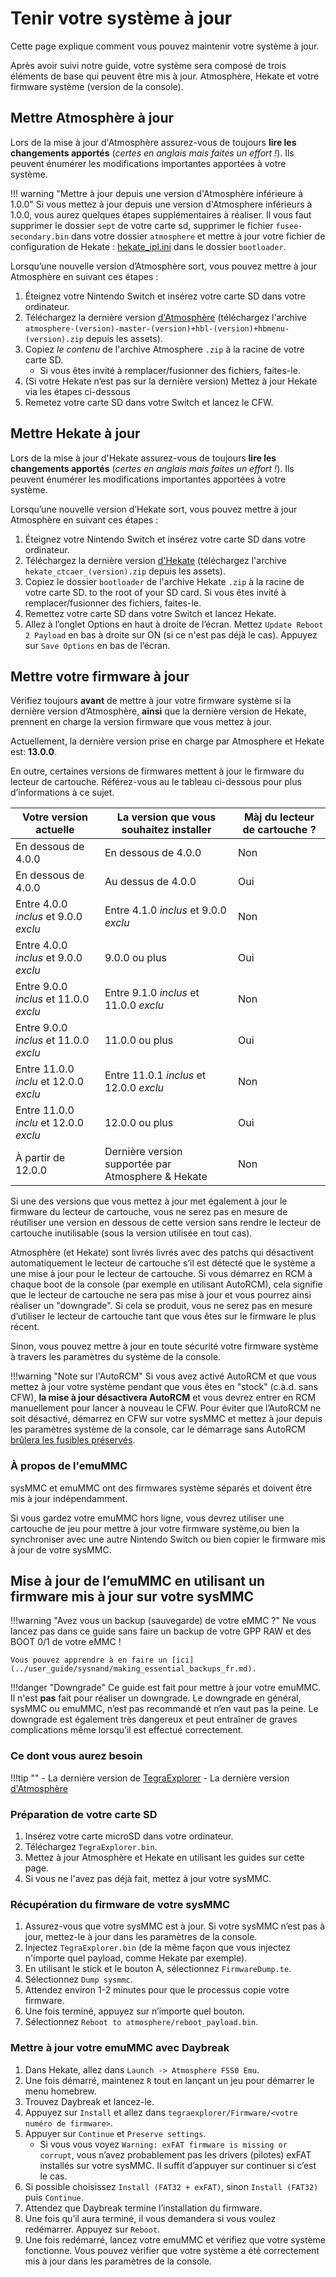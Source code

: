 # Tenir votre système à jour

Cette page explique comment vous pouvez maintenir votre système à jour.

Après avoir suivi notre guide, votre système sera composé de trois éléments de base qui peuvent être mis à jour. Atmosphère, Hekate et votre firmware système (version de la console).

## Mettre Atmosphère à jour

Lors de la mise à jour d'Atmosphère assurez-vous de toujours **lire les changements apportés** (*certes en anglais mais faites un effort !*). Ils peuvent énumérer les modifications importantes apportées à votre système.

!!! warning "Mettre à jour depuis une version d'Atmosphère inférieure à 1.0.0"
    Si vous mettez à jour depuis une version d'Atmosphere inférieurs à 1.0.0, vous aurez quelques étapes supplémentaires à réaliser. Il vous faut supprimer le dossier `sept` de votre carte sd, supprimer le fichier `fusee-secondary.bin` dans votre dossier `atmosphere` et mettre à jour votre fichier de configuration de Hekate : <a href="../../files/emu/hekate_ipl.ini" download>hekate_ipl.ini</a> dans le dossier `bootloader`.

Lorsqu’une nouvelle version d’Atmosphère sort, vous pouvez mettre à jour Atmosphère en suivant ces étapes :

1. Éteignez votre Nintendo Switch et insérez votre carte SD dans votre ordinateur.
2. Téléchargez la dernière version <a href="https://github.com/Atmosphere-NX/Atmosphere/releases" target="_blank">d'Atmosphère</a> (téléchargez l'archive `atmosphere-(version)-master-(version)+hbl-(version)+hbmenu-(version).zip` depuis les assets).
3. Copiez *le contenu* de l'archive Atmosphere `.zip` à la racine de votre carte SD.
    - Si vous êtes invité à remplacer/fusionner des fichiers, faites-le.
4. (Si votre Hekate n’est pas sur la dernière version) Mettez à jour Hekate via les étapes ci-dessous
5. Remetez votre carte SD dans votre Switch et lancez le CFW.

## Mettre Hekate à jour

Lors de la mise à jour d'Hekate assurez-vous de toujours **lire les changements apportés** (*certes en anglais mais faites un effort !*). Ils peuvent énumérer les modifications importantes apportées à votre système.

Lorsqu’une nouvelle version d’Hekate sort, vous pouvez mettre à jour Atmosphère en suivant ces étapes :

1. Éteignez votre Nintendo Switch et insérez votre carte SD dans votre ordinateur.
2. Téléchargez la dernière version <a href="https://github.com/CTCaer/Hekate/releases/" target="_blank">d'Hekate</a> (téléchargez l'archive `hekate_ctcaer_(version).zip` depuis les assets).
3. Copiez le dossier `bootloader` de l'archive Hekate `.zip` à la racine de votre carte SD. to the root of your SD card. Si vous êtes invité à remplacer/fusionner des fichiers, faites-le.
4. Remettez votre carte SD dans votre Switch et lancez Hekate.
5. Allez à l’onglet Options en haut à droite de l’écran. Mettez `Update Reboot 2 Payload` en bas à droite sur ON (si ce n'est pas déjà le cas). Appuyez sur `Save Options` en bas de l’écran.

## Mettre votre firmware à jour

Vérifiez toujours **avant** de mettre à jour votre firmware système si la dernière version d’Atmosphère, **ainsi** que la dernière version de Hekate, prennent en charge la version firmware que vous mettez à jour.

Actuellement, la dernière version prise en charge par Atmosphere et Hekate est: **13.0.0**.

En outre, certaines versions de firmwares mettent à jour le firmware du lecteur de cartouche. Référez-vous au le tableau ci-dessous pour plus d’informations à ce sujet.

| Votre version actuelle                 | La version que vous souhaitez installer            | Màj du lecteur de cartouche ? |
| -------------------------------------- | -------------------------------------------------- | ----------------------------- |
| En dessous de 4.0.0                    | En dessous de 4.0.0                                | Non                           |
| En dessous de 4.0.0                    | Au dessus de 4.0.0                                 | Oui                           |
| Entre 4.0.0 *inclus* et 9.0.0 *exclu*  | Entre 4.1.0 *inclus* et 9.0.0 *exclu*              | Non                           |
| Entre 4.0.0 *inclus* et 9.0.0 *exclu*  | 9.0.0 ou plus                                      | Oui                           |
| Entre 9.0.0 *inclus* et 11.0.0 *exclu* | Entre 9.1.0 *inclus* et 11.0.0 *exclu*             | Non                           |
| Entre 9.0.0 *inclus* et 11.0.0 *exclu* | 11.0.0 ou plus                                     | Oui                           |
| Entre 11.0.0 *inclu* et 12.0.0 *exclu* | Entre 11.0.1 *inclus* et 12.0.0 *exclu*            | Non                           |
| Entre 11.0.0 *inclu* et 12.0.0 *exclu* | 12.0.0 ou plus                                     | Oui                           |
| À partir de 12.0.0                     | Dernière version supportée par Atmosphere & Hekate | Non                           |

Si une des versions que vous mettez à jour met également à jour le firmware du lecteur de cartouche, vous ne serez pas en mesure de réutiliser une version en dessous de cette version sans rendre le lecteur de cartouche inutilisable (sous la version utilisée en tout cas).

Atmosphère (et Hekate) sont livrés livrés avec des patchs qui désactivent automatiquement le lecteur de cartouche s’il est détecté que le système a une mise à jour pour le lecteur de cartouche. Si vous démarrez en RCM à chaque boot de la console (par exemple en utilisant AutoRCM), cela signifie que le lecteur de cartouche ne sera pas mise à jour et vous pourrez ainsi réaliser un "downgrade". Si cela se produit, vous ne serez pas en mesure d’utiliser le lecteur de cartouche tant que vous êtes sur le firmware le plus récent.

Sinon, vous pouvez mettre à jour en toute sécurité votre firmware système à travers les paramètres du système de la console.

!!!warning "Note sur l'AutoRCM"
    Si vous avez activé AutoRCM et que vous mettez à jour votre système pendant que vous êtes en "stock" (c.à.d. sans CFW), **la mise à jour désactivera AutoRCM** et vous devrez entrer en RCM manuellement pour lancer à nouveau le CFW.
    Pour éviter que l’AutoRCM ne soit désactivé, démarrez en CFW sur votre sysMMC et mettez à jour depuis les paramètres système de la console, car le démarrage sans AutoRCM <ins> brûlera les fusibles préservés</ins>.

### À propos de l'emuMMC

sysMMC et emuMMC ont des firmwares système séparés et doivent être mis à jour indépendamment.

Si vous gardez votre emuMMC hors ligne, vous devrez utiliser une cartouche de jeu pour mettre à jour votre firmware système,ou bien la synchroniser avec une autre Nintendo Switch ou bien copier le firmware mis à jour de votre sysMMC.

## Mise à jour de l’emuMMC en utilisant un firmware mis à jour sur votre sysMMC

!!!warning "Avez vous un backup (sauvegarde) de votre eMMC ?"
    Ne vous lancez pas dans ce guide sans faire un backup de votre GPP RAW et des BOOT 0/1 de votre eMMC !

    Vous pouvez apprendre à en faire un [ici](../user_guide/sysnand/making_essential_backups_fr.md).

!!!danger "Downgrade"
    Ce guide est fait pour mettre à jour votre emuMMC. Il n'est **pas** fait pour réaliser un downgrade. Le downgrade en général, sysMMC ou emuMMC, n’est pas recommandé et n’en vaut pas la peine. Le downgrade est également très dangereux et peut entraîner de graves complications même lorsqu’il est effectué correctement.

### Ce dont vous aurez besoin

!!!tip ""
    - La dernière version de <a href="https://github.com/suchmememanyskill/TegraExplorer/releases" target="_blank">TegraExplorer</a>
    - La dernière version <a href="https://github.com/Atmosphere-NX/Atmosphere/releases" target="_blank">d'Atmosphère</a>

### Préparation de votre carte SD

1. Insérez votre carte microSD dans votre ordinateur.
2. Téléchargez `TegraExplorer.bin`.
3. Mettez à jour Atmosphère et Hekate en utilisant les guides sur cette page.
4. Si vous ne l'avez pas déjà fait, mettez à jour votre sysMMC.

### Récupération du firmware de votre sysMMC

1. Assurez-vous que votre sysMMC est à jour. Si votre sysMMC n’est pas à jour, mettez-le à jour dans les paramètres de la console.
2. Injectez `TegraExplorer.bin` (de la même façon que vous injectez n'importe quel payload, comme Hekate par exemple).
3. En utilisant le stick et le bouton A, sélectionnez `FirmwareDump.te`.
4. Sélectionnez `Dump sysmmc`.
5. Attendez environ 1-2 minutes pour que le processus copie votre firmware.
6. Une fois terminé, appuyez sur n’importe quel bouton.
7. Sélectionnez `Reboot to atmosphere/reboot_payload.bin`.

### Mettre à jour votre emuMMC avec Daybreak

1. Dans Hekate, allez dans `Launch -> Atmosphere FSS0 Emu`.
2. Une fois démarré, maintenez `R` tout en lançant un jeu pour démarrer le menu homebrew.
3. Trouvez Daybreak et lancez-le.
4. Appuyez sur `Install` et allez dans `tegraexplorer/Firmware/<votre numéro de firmware>`.
5. Appuyer sur `Continue` et `Preserve settings`.
    - Si vous vous voyez `Warning: exFAT firmware is missing or corrupt`, vous n’avez probablement pas les drivers (pilotes) exFAT installés sur votre sysMMC. Il suffit d’appuyer sur continuer si c’est le cas.
6. Si possible choisissez `Install (FAT32 + exFAT)`, sinon `Install (FAT32)` puis `Continue`.
7. Attendez que Daybreak termine l’installation du firmware.
8. Une fois qu’il aura terminé, il vous demandera si vous voulez redémarrer. Appuyez sur `Reboot`.
9. Une fois redémarré, lancez votre emuMMC et vérifiez que votre système fonctionne. Vous pouvez vérifier que votre système a été correctement mis à jour dans les paramètres de la console.
